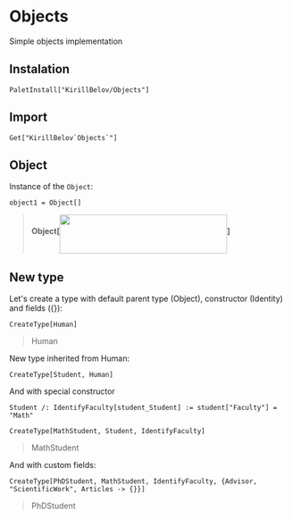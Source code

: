 # Objects
Simple objects implementation

## Instalation

```wolfram
PaletInstall["KirillBelov/Objects"]
```

## Import

```wolfram
Get["KirillBelov`Objects`"]
```

## Object

Instance of the `Object`:

```wolfram
object1 = Object[]
```

>**Object[**<img width="300" height="70" align="middle" src="https://user-images.githubusercontent.com/16749283/216984255-9fe5d45a-948a-4e59-b0be-392a1b5a9f81.png">**]**

## New type

Let's create a type with default parent type (Object), constructor (Identity) and fields ({}):

```wolfram
CreateType[Human]
```

>Human

New type inherited from Human:

```wolfram
CreateType[Student, Human]
```

And with special constructor

```wolfram
Student /: IdentifyFaculty[student_Student] := student["Faculty"] = "Math"

CreateType[MathStudent, Student, IdentifyFaculty]
```

>MathStudent

And with custom fields:

```wolfram
CreateType[PhDStudent, MathStudent, IdentifyFaculty, {Advisor, "ScientificWork", Articles -> {}}]
```

>PhDStudent

